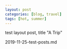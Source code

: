 ```yaml
---
layout: post
categories: [blog, travel]
tags: [hot, summer]
---
```


test layout post, title "A Trip"

2019-11-25-test-posts.md

